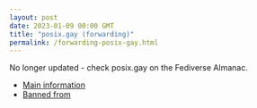 ```yaml
---
layout: post
date: 2023-01-09 00:00 GMT
title: "posix.gay (forwarding)"
permalink: /forwarding-posix-gay.html
---
```


No longer updated - check posix.gay on the Fediverse Almanac.

* [Main information](https://www.fediversealmanac.com/api/v1/instances/posix.gay)
* [Banned from](https://www.fediversealmanac.com/api/v1/instances/posix.gay/banned_from)

